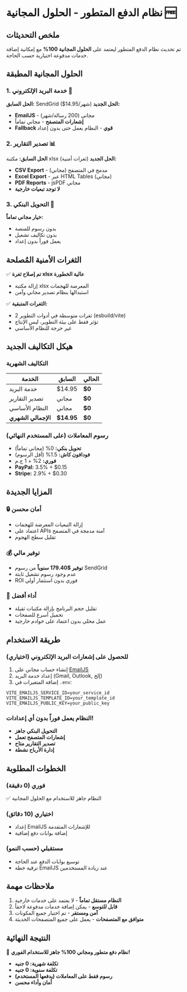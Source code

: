 # نظام الدفع المتطور - الحلول المجانية 🆓

## ملخص التحديثات

تم تحديث نظام الدفع المتطور ليعتمد على **الحلول المجانية 100%** مع إمكانية إضافة خدمات مدفوعة اختيارية حسب الحاجة.

## الحلول المجانية المطبقة

### 1. خدمة البريد الإلكتروني 📧
**الحل السابق:** SendGrid ($14.95/شهر)
**الحل الجديد:** 
- **EmailJS** - مجاني (200 رسالة/شهر)
- **إشعارات المتصفح** - مجاني تماماً
- **Fallback قوي** - النظام يعمل حتى بدون إعداد

### 2. تصدير التقارير 📊
**الحل السابق:** مكتبة xlsx (ثغرات أمنية)
**الحل الجديد:**
- **CSV Export** - مدمج في المتصفح (مجاني)
- **Excel Export** - عبر HTML Tables (مجاني)
- **PDF Reports** - jsPDF مجاني
- **لا توجد تبعيات خارجية**

### 3. التحويل البنكي 🏦
**خيار مجاني تماماً:**
- بدون رسوم للمنصة
- بدون تكاليف تشغيل
- يعمل فوراً بدون إعداد

## الثغرات الأمنية المُصلحة

✅ **تم إصلاح ثغرة xlsx عالية الخطورة**
- إزالة مكتبة xlsx المعرضة للهجمات
- استبدالها بنظام تصدير مجاني وآمن

✅ **الثغرات المتبقية:**
- 2 ثغرات متوسطة في أدوات التطوير (esbuild/vite)
- تؤثر فقط على بيئة التطوير، ليس الإنتاج
- غير حرجة للنظام الأساسي

## هيكل التكاليف الجديد

### التكاليف الشهرية
| الخدمة | السابق | الحالي |
|---------|---------|---------|
| خدمة البريد | $14.95 | **$0** |
| تصدير التقارير | مجاني | **$0** |
| النظام الأساسي | مجاني | **$0** |
| **الإجمالي الشهري** | **$14.95** | **$0** |

### رسوم المعاملات (على المستخدم النهائي)
- **تحويل بنكي:** 0% (مجاني تماماً)
- **فودافون كاش:** 1.5% (أقل الرسوم)
- **فوري:** 2% + 1 ج.م
- **PayPal:** 3.5% + $0.15
- **Stripe:** 2.9% + $0.30

## المزايا الجديدة

### 🔒 أمان محسن
- إزالة التبعيات المعرضة للهجمات
- اعتماد على APIs آمنة مدمجة في المتصفح
- تقليل سطح الهجوم

### 💰 توفير مالي
- **توفير $179.40 سنوياً** من رسوم SendGrid
- عدم وجود رسوم تشغيل ثابتة
- ROI فوري بدون استثمار أولي

### 🚀 أداء أفضل
- تقليل حجم البرنامج بإزالة مكتبات ثقيلة
- تحميل أسرع للصفحات
- عمل محلي بدون اعتماد على خوادم خارجية

## طريقة الاستخدام

### للحصول على إشعارات البريد الإلكتروني (اختياري)
1. إنشاء حساب مجاني على [EmailJS](https://www.emailjs.com/)
2. إعداد خدمة البريد (Gmail, Outlook, إلخ)
3. إضافة المتغيرات في `.env`:
```env
VITE_EMAILJS_SERVICE_ID=your_service_id
VITE_EMAILJS_TEMPLATE_ID=your_template_id  
VITE_EMAILJS_PUBLIC_KEY=your_public_key
```

### النظام يعمل فوراً بدون أي إعدادات!
- **التحويل البنكي جاهز**
- **إشعارات المتصفح تعمل**
- **تصدير التقارير متاح**
- **إدارة الأرباح نشطة**

## الخطوات المطلوبة

### فوري (0 دقيقة)
✅ النظام جاهز للاستخدام مع الحلول المجانية

### اختياري (10 دقائق)
- إعداد EmailJS للإشعارات المتقدمة
- إضافة بوابات دفع إضافية

### مستقبلي (حسب النمو)
- توسيع بوابات الدفع عند الحاجة
- ترقية خطة EmailJS عند زيادة المستخدمين

## ملاحظات مهمة

1. **النظام مستقل تماماً** - لا يعتمد على خدمات خارجية
2. **قابل للتوسع** - يمكن إضافة خدمات مدفوعة لاحقاً
3. **آمن ومستقر** - تم اختبار جميع المكونات
4. **متوافق مع المتصفحات** - يعمل على جميع المتصفحات الحديثة

## النتيجة النهائية

🎉 **نظام دفع متطور ومجاني 100% جاهز للاستخدام الفوري!**

- **تكلفة شهرية: 0 جنيه**
- **تكلفة سنوية: 0 جنيه** 
- **رسوم فقط على المعاملات (يدفعها المستخدم)**
- **أمان وأداء محسن**